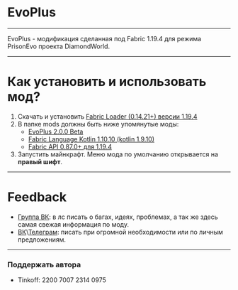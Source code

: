 # EvoPlus

---

EvoPlus - модификация сделанная под Fabric 1.19.4 для режима PrisonEvo проекта DiamondWorld.

---

# Как установить и использовать мод?
1. Скачать и установить [Fabric Loader (0.14.21+) версии 1.19.4](https://fabricmc.net/use/installer)
2. В папке mods должны быть ниже упомянутые моды:
   * [EvoPlus 2.0.0 Beta](https://github.com/asyncdargen/evo-plus/releases/2.0.0-beta)
   * [Fabric Language Kotlin 1.10.10 (kotlin 1.9.10)](https://modrinth.com/mod/fabric-language-kotlin/version/1.10.10+kotlin.1.9.10)
   * [Fabric API 0.87.0+ для 1.19.4](https://modrinth.com/mod/fabric-api/version/0.87.0+1.19.4)
3. Запустить майнкрафт. Меню мода по умолчанию открывается на **правый шифт**.
---

# Feedback
* [Группа ВК](https://vk.com/evo_pluss): в лс писать о багах, идеях, проблемах, а так же здесь самая свежая информация по моду.
* [ВК](https://vk.com/evo_pluss)\\[Телеграм](https://asyncdargen.t.me/): писать при огромной необходимости или по личным предложениям.

---

### Поддержать автора
 * Tinkoff: 2200 7007 2314 0975
